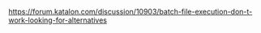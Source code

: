 
https://forum.katalon.com/discussion/10903/batch-file-execution-don-t-work-looking-for-alternatives

